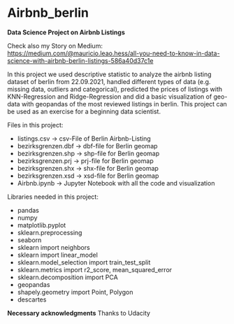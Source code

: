 # Airbnb_berlin
**Data Science Project on Airbnb Listings**

Check also my Story on Medium: https://medium.com/@mauricio.leao.hess/all-you-need-to-know-in-data-science-with-airbnb-berlin-listings-586a40d37c1e

In this project we used descriptive statistic to analyze the airbnb listing dataset of berlin from 22.09.2021, handled different types of data (e.g. missing data, outliers and categorical), predicted the prices of listings with KNN-Regression and Ridge-Regression and did a basic visualization of geo-data with geopandas of the most reviewed listings in berlin. This project can be used as an exercise for a beginning data scientist.

Files in this project:
- listings.csv -> csv-File of Berlin Airbnb-Listing 
- bezirksgrenzen.dbf -> dbf-file for Berlin geomap
- bezirksgrenzen.shp -> shp-file for Berlin geomap
- bezirksgrenzen.prj -> prj-file for Berlin geomap
- bezirksgrenzen.shx -> shx-file for Berlin geomap
- bezirksgrenzen.xsd -> xsd-file for Berlin geomap
- Airbnb.ipynb -> Jupyter Notebook with all the code and visualization

Libraries needed in this project:
- pandas 
- numpy
- matplotlib.pyplot
- sklearn.preprocessing
- seaborn
- sklearn import neighbors
- sklearn import linear_model
- sklearn.model_selection import train_test_split
- sklearn.metrics import r2_score, mean_squared_error
- sklearn.decomposition import PCA
- geopandas
- shapely.geometry import Point, Polygon
- descartes

**Necessary acknowledgments**
Thanks to Udacity
